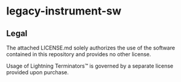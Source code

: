 # legacy-instrument-sw

## Legal

The attached LICENSE.md solely authorizes the use of the software contained in this repository and provides no other license.

Usage of Lightning Terminators™️ is governed by a separate license provided upon purchase.

